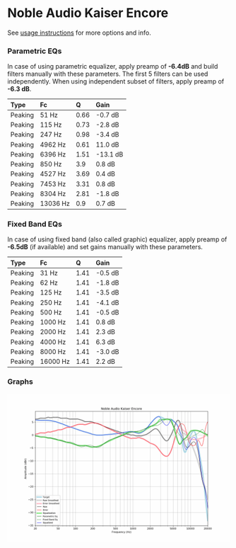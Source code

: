# Noble Audio Kaiser Encore
See [usage instructions](https://github.com/jaakkopasanen/AutoEq#usage) for more options and info.

### Parametric EQs
In case of using parametric equalizer, apply preamp of **-6.4dB** and build filters manually
with these parameters. The first 5 filters can be used independently.
When using independent subset of filters, apply preamp of **-6.3 dB**.

| Type    | Fc       |    Q | Gain     |
|:--------|:---------|:-----|:---------|
| Peaking | 51 Hz    | 0.66 | -0.7 dB  |
| Peaking | 115 Hz   | 0.73 | -2.8 dB  |
| Peaking | 247 Hz   | 0.98 | -3.4 dB  |
| Peaking | 4962 Hz  | 0.61 | 11.0 dB  |
| Peaking | 6396 Hz  | 1.51 | -13.1 dB |
| Peaking | 850 Hz   | 3.9  | 0.8 dB   |
| Peaking | 4527 Hz  | 3.69 | 0.4 dB   |
| Peaking | 7453 Hz  | 3.31 | 0.8 dB   |
| Peaking | 8304 Hz  | 2.81 | -1.8 dB  |
| Peaking | 13036 Hz | 0.9  | 0.7 dB   |

### Fixed Band EQs
In case of using fixed band (also called graphic) equalizer, apply preamp of **-6.5dB**
(if available) and set gains manually with these parameters.

| Type    | Fc       |    Q | Gain    |
|:--------|:---------|:-----|:--------|
| Peaking | 31 Hz    | 1.41 | -0.5 dB |
| Peaking | 62 Hz    | 1.41 | -1.8 dB |
| Peaking | 125 Hz   | 1.41 | -3.5 dB |
| Peaking | 250 Hz   | 1.41 | -4.1 dB |
| Peaking | 500 Hz   | 1.41 | -0.5 dB |
| Peaking | 1000 Hz  | 1.41 | 0.8 dB  |
| Peaking | 2000 Hz  | 1.41 | 2.3 dB  |
| Peaking | 4000 Hz  | 1.41 | 6.3 dB  |
| Peaking | 8000 Hz  | 1.41 | -3.0 dB |
| Peaking | 16000 Hz | 1.41 | 2.2 dB  |

### Graphs
![](./Noble%20Audio%20Kaiser%20Encore.png)